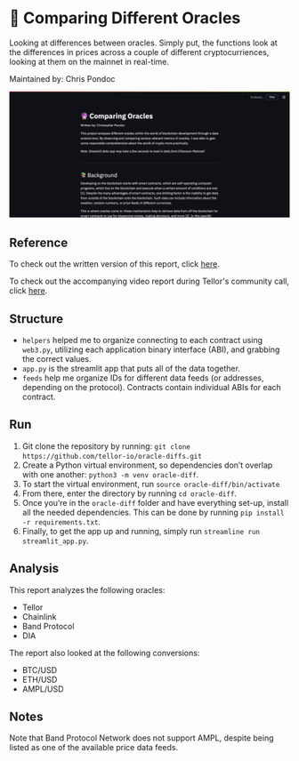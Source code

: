 # 🔮 Comparing Different Oracles
Looking at differences between oracles. Simply put, the functions look at the differences in prices across a couple of different cryptocurriences, looking at them on the mainnet in real-time.

Maintained by: Chris Pondoc

![image info](./images/dashboard_screenshot.png)

## Reference
To check out the written version of this report, click [here](https://github.com/cpondoc/oracle-diff/blob/master/oracle-report.pdf).

To check out the accompanying video report during Tellor's community call, click [here](https://www.youtube.com/watch?v=QMVl0bInf6o&t=33s).

## Structure
* `helpers` helped me to organize connecting to each contract using `web3.py`, utilizing each application binary interface (ABI), and grabbing the correct values.
* `app.py` is the streamlit app that puts all of the data together.
* `feeds` help me organize IDs for different data feeds (or addresses, depending on the protocol). Contracts contain individual ABIs for each contract.

## Run
1. Git clone the repository by running: `git clone https://github.com/tellor-io/oracle-diffs.git`
2. Create a Python virtual environment, so dependencies don’t overlap with one another: `python3 -m venv oracle-diff`.
3. To start the virtual environment, run `source oracle-diff/bin/activate`
4. From there, enter the directory by running `cd oracle-diff`.
5. Once you’re in the `oracle-diff` folder and have everything set-up, install all the needed dependencies. This can be done by running `pip install -r requirements.txt`.
6. Finally, to get the app up and running, simply run `streamline run streamlit_app.py`.

## Analysis
This report analyzes the following oracles:
* Tellor
* Chainlink
* Band Protocol
* DIA

The report also looked at the following conversions:
* BTC/USD
* ETH/USD
* AMPL/USD

## Notes
Note that Band Protocol Network does not support AMPL, despite being listed as one of the available price data feeds.